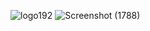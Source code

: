 ![logo192](https://github.com/Pothireddysusmitha14/pyramid/assets/87887948/b9b80d7b-fe59-493d-8879-a9790792cff1)
![Screenshot (1788)](https://github.com/Pothireddysusmitha14/pyramid/assets/87887948/3019a6b1-b9b9-4bc3-8789-d75e13c30c7f)
